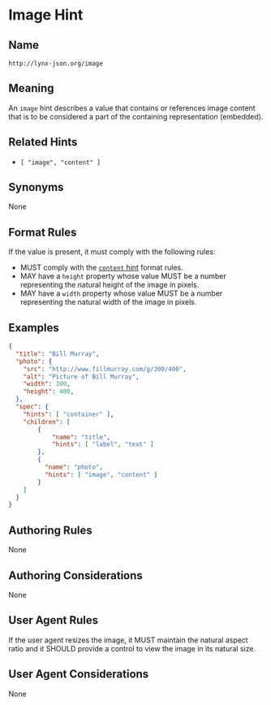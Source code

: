 # Image Hint

## Name

`http://lynx-json.org/image`

## Meaning

An `image` hint describes a value that contains or references image content that is to be considered a part of the containing representation (embedded).

## Related Hints

- `[ "image", "content" ]`

## Synonyms

None

## Format Rules

If the value is present, it must comply with the following rules:

- MUST comply with the [`content` hint](/specifications/properties/hints/content.md) format rules.
- MAY have a `height` property whose value MUST be a number representing the natural height of the image in pixels.
- MAY have a `width` property whose value MUST be a number representing the natural width of the image in pixels.

## Examples

```json
{
  "title": "Bill Murray",
  "photo": {
    "src": "http://www.fillmurray.com/g/300/400",
    "alt": "Picture of Bill Murray",
    "width": 300,
    "height": 400,
  },
  "spec": {
    "hints": [ "container" ],
    "children": [
        {
            "name": "title",
            "hints": [ "label", "text" ]
        },
        {
          "name": "photo",
          "hints": [ "image", "content" ]
        }
    ]
  }
}
```

## Authoring Rules

None

## Authoring Considerations

None

## User Agent Rules

If the user agent resizes the image, it MUST maintain the natural aspect ratio and it SHOULD provide a control to view the image in its natural size.

## User Agent Considerations

None
